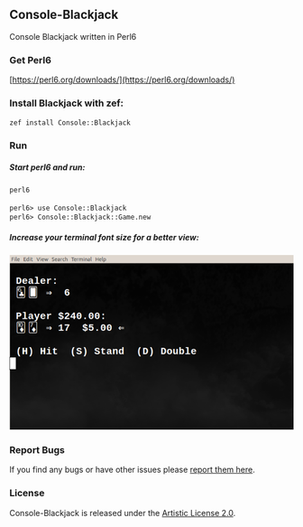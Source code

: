 ## Console-Blackjack

Console Blackjack written in Perl6

### Get Perl6

[https://perl6.org/downloads/](https://perl6.org/downloads/)

### Install Blackjack with zef:

```
zef install Console::Blackjack
```

### Run

##### Start perl6 and run:

```
perl6

perl6> use Console::Blackjack
perl6> Console::Blackjack::Game.new
```

##### Increase your terminal font size for a better view:

![Blackjack](https://raw.githubusercontent.com/gdonald/Console-Blackjack/master/bj.png)

### Report Bugs

If you find any bugs or have other issues please [report them here](https://github.com/gdonald/Console-Blackjack/issues).

### License

Console-Blackjack is released under the [Artistic License 2.0](https://opensource.org/licenses/Artistic-2.0).
